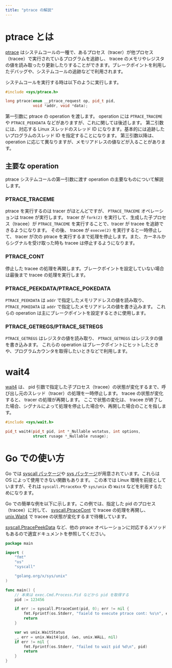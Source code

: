 ```yaml
---
title: "ptrace の解説"
---
```


# ptrace とは
[ptrace](https://man7.org/linux/man-pages/man2/ptrace.2.html) はシステムコールの一種で、あるプロセス（tracer）が他プロセス（tracee）で実行されているプログラムを追跡し、 tracee のメモリやレジスタの値を読み取ったり更新したりすることができます。ブレークポイントを利用したデバッグや、システムコールの追跡などで利用されます。

システムコールを実行する時は以下のように実行します。
```cpp
#include <sys/ptrace.h>

long ptrace(enum __ptrace_request op, pid_t pid,
            void *addr, void *data);
```

第一引数に ptrace の operation を渡します。 operation には `PTRACE_TRACEME` や `PTRACE_PEEKDATA` などがありますが、これに関しては後述します。
第二引数には、対応する Linux スレッドのスレッド ID になります。基本的には追跡したいプログラムのスレッド ID を指定することになります。
第三引数以降は、 operation に応じて異なりますが、メモリアドレスの値などが入ることがあります。

## 主要な operation
ptrace システムコールの第一引数に渡す operation の主要なものについて解説します。

### PTRACE_TRACEME
ptrace を実行するのは tracer がほとんどですが、 `PTRACE_TRACEME` オペレーションは tracee が実行します。
tracer が `fork(2)` を実行して、生成した子プロセス（tracee）が `PTRACE_TRACEME` を実行することで、tracer が tracee を追跡できるようになります。
その後、 tracee が `execve(2)` を実行すると一時停止して、 tracer が次の ptrace を実行するまで処理を停止します。また、カーネルからシグナルを受け取った時も tracee は停止するようになります。

### PTRACE_CONT
停止した tracee の処理を再開します。ブレークポイントを設定していない場合は最後まで tracee の処理を実行します。

### PTRACE_PEEKDATA/PTRACE_POKEDATA
`PTRACE_PEEKDATA` は `addr` で指定したメモリアドレスの値を読み取り、 `PTRACE_POKEDATA` は `addr` で指定したメモリアドレスの値を書き込みます。
これらの operation は主にブレークポイントを設定するときに使用します。


### PTRACE_GETREGS/PTRACE_SETREGS
`PTRACE_GETREGS` はレジスタの値を読み取り、 `PTRACE_GETREGS` はレジスタの値を書き込みます。
これらの operation はブレークポイントにヒットしたときや、プログラムカウンタを取得したいときなどで利用します。

# wait4
[wait4](https://man7.org/linux/man-pages/man2/wait4.2.html) は、 pid 引数で指定した子プロセス（tracee）の状態が変化するまで、呼び出し元のスレッド（tracer）の処理を一時停止します。 tracee の状態が変化すると、 tracer の処理が再開します。
ここで状態の変化は、 tracee が終了した場合、シグナルによって処理を停止した場合や、再開した場合のことを指します。


```cpp
#include <sys/wait.h>

pid_t wait4(pid_t pid, int *_Nullable wstatus, int options,
            struct rusage *_Nullable rusage);
```

# Go での使い方
Go では [syscall パッケージ](https://pkg.go.dev/syscall)や [sys パッケージ](https://pkg.go.dev/golang.org/x/sys)が用意されています。これらは OS によって使用できない関数もあります。
この本では Linux 環境を前提としていますが、それは `syscall.PtraceXxx` や `sys/unix` の `Wait4` などを利用するためになります。

Go での簡単な例を以下に示します。この例では、指定した pid のプロセス（tracee）に対して、 [syscall.PtraceCont](https://pkg.go.dev/syscall#PtraceCont) で tracee の処理を再開し、 [unix.Wait4](https://pkg.go.dev/golang.org/x/sys@v0.26.0/unix#Wait4) で tracee の状態が変化するまで待機しています。

[syscall.PtracePeekData](https://pkg.go.dev/syscall#PtracePeekData) など、他の ptrace オペレーションに対応するメソッドもあるので適宜ドキュメントを参照してください。

```go
package main

import (
	"fmt"
	"os"
	"syscall"

	"golang.org/x/sys/unix"
)

func main() {
	// 本来は exec.Cmd.Process.Pid などから pid を取得する
	pid := 123456

	if err := syscall.PtraceCont(pid, 0); err != nil {
		fmt.Fprintf(os.Stderr, "faield to execute ptrace cont: %s\n", err)
		return
	}

	var ws unix.WaitStatus
	_, err = unix.Wait4(pid, &ws, unix.WALL, nil)
	if err != nil {
		fmt.Fprintf(os.Stderr, "failed to wait pid %d\n", pid)
		return
	}
}
```
